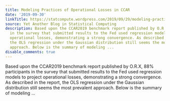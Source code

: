 ```yaml
---
title: Modeling Practices of Operational Losses in CCAR
date: '2019-09-30'
linkTitle: https://statcompute.wordpress.com/2019/09/29/modeling-practices-of-operational-losses-in-ccar/
source: Yet Another Blog in Statistical Computing
description: Based upon the CCAR2019 benchmark report published by O.R.X, 88% participants
  in the survey that submitted results to the Fed used regression models to project
  operational losses, demonstrating a strong convergence. As described in the report,
  the OLS regression under the Gaussian distribution still seems the most prevalent
  approach. Below is the summary of modeling ...
disable_comments: true
---
```

Based upon the CCAR2019 benchmark report published by O.R.X, 88% participants in the survey that submitted results to the Fed used regression models to project operational losses, demonstrating a strong convergence. As described in the report, the OLS regression under the Gaussian distribution still seems the most prevalent approach. Below is the summary of modeling ...